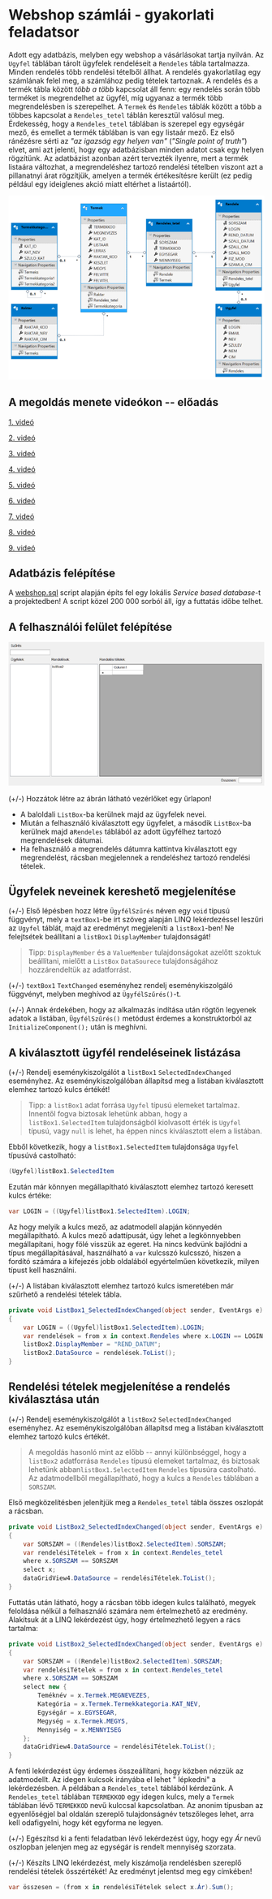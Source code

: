 # Webshop számlái - gyakorlati feladatsor

Adott egy adatbázis, melyben egy webshop a vásárlásokat tartja nyilván. Az `Ugyfel` táblában tárolt ügyfelek rendeléseit a `Rendeles` tábla tartalmazza. Minden rendelés több rendelési tételből állhat. A rendelés gyakorlatilag egy számlának felel meg, a számlához pedig tételek tartoznak. A rendelés és a termék tábla között *több a több* kapcsolat áll fenn: egy rendelés során több terméket is megrendelhet az ügyfél, míg ugyanaz a termék több megrendelésben is szerepelhet. A `Termek` és `Rendeles` táblák között a több a többes kapcsolat a `Rendeles_tetel` táblán keresztül valósul meg. Érdekesség, hogy a `Rendeles_tetel` táblában is szerepel egy egységár mező, és emellet a termék táblában is van egy listaár mező. Ez első ránézésre sérti az *"az igazság egy helyen van"* (*"Single point of truth"*) elvet, ami azt jelenti, hogy egy adatbázisban minden adatot csak egy helyen rögzítünk. Az adatbázist azonban azért tervezték ilyenre, mert a termék listaára változhat, a megrendeléshez tartozó rendelési tételben viszont azt a pillanatnyi árat rögzítjük, amelyen a termék értékesítésre került (ez pedig például egy ideiglenes akció miatt eltérhet a listaártól).

![1585724543414.png](../../images/1585724543414.png)

## A megoldás menete videókon -- előadás


[1. videó](WS1.mkv)
		   
[2. videó](WS2.mkv)
		   
[3. videó](WS3.mkv)
		   
[4. videó](WS4.mkv)
		   
[5. videó](WS5.mkv)
		   
[6. videó](WS6.mkv)
		  
[7. videó](WS7.mkv)
		   
[8. videó](WS8.mkv)

[9. videó](WS9.mkv)

## Adatbázis felépítése
A [webshop.sql](webshop.sql) script alapján építs fel egy lokális *Service based database*-t a projektedben! A script közel 200 000 sorból áll, így a futtatás időbe telhet. 

## A felhasználói felület felépítése

![1585726196537.png](../../images/1585726196537.png)

(+/-) Hozzátok létre az ábrán látható vezérlőket egy űrlapon!

- A baloldali `ListBox`-ba kerülnek majd az ügyfelek nevei.
- Miután a felhasználó kiválasztott egy ügyfelet, a második `ListBox`-ba kerülnek majd a`Rendeles` táblából az adott ügyfélhez tartozó megrendelések dátumai.
- Ha felhasználó a megrendelés dátumra kattintva kiválasztott egy megrendelést, rácsban megjelennek a rendeléshez tartozó rendelési tételek.

## Ügyfelek neveinek kereshető megjelenítése

(+/-) Első lépésben hozz létre `ÜgyfélSzűrés` néven egy `void` típusú függvényt, mely a `textBox1`-be írt szöveg alapján LINQ lekérdezéssel leszűri az `Ugyfel` táblát, majd az eredményt megjeleníti a `listBox1`-ben! Ne felejtsétek beállítani a `listBox1` `DisplayMember` tulajdonságát!

> Tipp: `DisplayMember` és a `ValueMember` tulajdonságokat azelőtt szoktuk beállítani, mielőtt a `ListBox` `DataSourece` tulajdonságához hozzárendeltük az adatforrást.

(+/-) `textBox1` `TextChanged` eseményhez rendelj eseménykiszolgáló függvényt, melyben meghívod az `ÜgyfélSzűrés()`-t.  

(+/-) Annak érdekében, hogy az alkalmazás indítása után rögtön legyenek adatok a listában, `ÜgyfélSzűrés()` metódust érdemes a konstruktorból az `InitializeComponent();` után is meghívni.

## A kiválasztott ügyfél rendeléseinek listázása 

(+/-) Rendelj eseménykiszolgálót a `listBox1` `SelectedIndexChanged` eseményhez. Az eseménykiszolgálóban állapítsd meg a listában kiválasztott elemhez tartozó kulcs értékét!

> Tipp: a `listBox1` adat forrása `Ugyfel` típusú elemeket tartalmaz. Innentől fogva biztosak lehetünk abban, hogy a `listBox1.SelectedItem` tulajdonságból kiolvasott érték is `Ugyfel` típusú, vagy `null` is lehet, ha éppen nincs kiválasztott elem a listában.

Ebből következik, hogy a `listBox1.SelectedItem` tulajdonsága `Ugyfel` típusúvá castolható:
``` csharp
(Ugyfel)listBox1.SelectedItem
```
Ezután már könnyen megállapítható kiválasztott elemhez tartozó keresett kulcs értéke:
``` csharp
var LOGIN = ((Ugyfel)listBox1.SelectedItem).LOGIN;
```
Az hogy melyik a kulcs mező, az adatmodell alapján könnyedén megállapítható. A kulcs mező adattípusát, úgy lehet a legkönnyebben megállapítani, hogy fölé visszük az egeret. Ha nincs kedvünk bajlódni a típus megállapításával, használható a `var` kulcsszó kulcsszó, hiszen a fordító számára a kifejezés jobb oldalából egyértelműen következik, milyen típust kell használni.

(+/-) A listában kiválasztott elemhez tartozó kulcs ismeretében már szűrhető a rendelési tételek tábla.

``` csharp
private void ListBox1_SelectedIndexChanged(object sender, EventArgs e)
{
	var LOGIN = ((Ugyfel)listBox1.SelectedItem).LOGIN;
	var rendelések = from x in context.Rendeles where x.LOGIN == LOGIN select x;
	listBox2.DisplayMember = "REND_DATUM";
	listBox2.DataSource = rendelések.ToList();
}
```
## Rendelési tételek megjelenítése a rendelés kiválasztása után

  (+/-) Rendelj eseménykiszolgálót a `listBox2` `SelectedIndexChanged` eseményhez. Az eseménykiszolgálóban állapítsd meg a listában kiválasztott elemhez tartozó kulcs értékét.

> A megoldás hasonló mint az előbb -- annyi különbséggel, hogy a `listBox2` adatforrása `Rendeles` típusú elemeket tartalmaz, és biztosak lehetünk abban`listBox1.SelectedItem` `Rendeles` típusúra castolható. Az adatmodellből megállapítható, hogy a kulcs a  `Rendeles` táblában a `SORSZAM`.

Első megközelítésben jelenítjük meg a `Rendeles_tetel` tábla összes oszlopát a rácsban.
``` csharp
private void ListBox2_SelectedIndexChanged(object sender, EventArgs e)
{
	var SORSZAM = ((Rendeles)listBox2.SelectedItem).SORSZAM;
	var rendelésiTételek = from x in context.Rendeles_tetel
	where x.SORSZAM == SORSZAM
	select x;
	dataGridView4.DataSource = rendelésiTételek.ToList();
}
```


Futtatás után látható, hogy a rácsban több idegen kulcs található, megyek feloldása nélkül a felhasználó számára nem értelmezhető az eredmény. Alakítsuk át a LINQ lekérdezést úgy, hogy értelmezhető legyen a rács tartalma:
``` csharp
private void ListBox2_SelectedIndexChanged(object sender, EventArgs e)
{
	var SORSZAM = ((Rendele)listBox2.SelectedItem).SORSZAM;
	var rendelésiTételek = from x in context.Rendeles_tetel
	where x.SORSZAM == SORSZAM
	select new {
		Teméknév = x.Termek.MEGNEVEZES,
		Kategória = x.Termek.Termekkategoria.KAT_NEV,
		Egységár = x.EGYSEGAR,
		Megység = x.Termek.MEGYS,
		Mennyiség = x.MENNYISEG
	};
	dataGridView4.DataSource = rendelésiTételek.ToList();
}
```

A fenti lekérdezést úgy érdemes összeállítani, hogy közben nézzük az adatmodellt. Az idegen kulcsok irányába el lehet " lépkedni" a lekérdezésben. A példában a `Rendeles_tetel` táblából kérdezünk. A `Rendeles_tetel` táblában `TERMEKKOD` egy idegen kulcs, mely a `Termek` táblában lévő `TERMEKKOD` nevű kulccsal kapcsolatban. Az anonim típusban az egyenlőségjel bal oldalán szereplő tulajdonságnév tetszőleges lehet, arra kell odafigyelni, hogy két egyforma ne legyen.

(+/-) Egészítsd ki a fenti feladatban lévő lekérdezést úgy, hogy egy *Ár* nevű oszlopban jelenjen meg az egységár is rendelt mennyiség szorzata.

(+/-) Készíts LINQ lekérdezést, mely kiszámolja rendelésben szereplő rendelési tételek összértékét! Az eredményt jelentsd meg egy címkében!

``` csharp
var összesen = (from x in rendelésiTételek select x.Ár).Sum();
```
